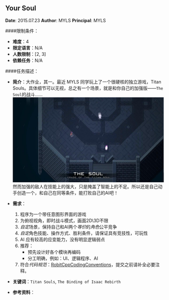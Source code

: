 Your Soul
---

**Date**: 2015.07.23
**Author**: MYLS
**Principal**: MYLS

####限制条件：

 - **难度**：4
 - **限定语言**：N/A
 - **人数限制**：[2, 3]
 - **依赖任务**：N/A

####任务描述：

 - **简介**：大作业，其一。最近 MYLS 同学玩上了一个很硬核的独立游戏，Titan Souls。具体细节可以无视，总之有一个场景，就是和你自己的加强版——`The Soul`的战斗……
 ![TitanSouls](img\TeamWork_YourSoul.TitanSouls.jpg)
 然而加强的敌人在技能上的强大，只是掩盖了智能上的不足。所以还是自己动手创造一个，和自己在同等条件，能打败自己的AI吧！

 - **需求**：
    1. 程序为一个带任意图形界面的游戏
    2. 为俯视视角，即时战斗模式，画面2D\3D不限
    3. *自定*场景，保持自己和AI两个*等价*的*角色*公平竞争
    4. *自定*角色技能、操作方式、胜利条件，请保证具有竞技性，可玩性
    5. AI 应有较高的应变能力，没有明显逻辑弱点
    6. 推荐：
    	- 预先设计好各个模块再编码
    	- 分工明确，例如：UI、逻辑程序、AI
    7. 符合*代码规范*：[RobitCppCodingConventions](ref/RobitCppCodingConventions.md)，提交之前请补全必要注释。

 - **关键词**：`Titan Souls`, `The Binding of Isaac Rebirth`
 - **参考资料**：


